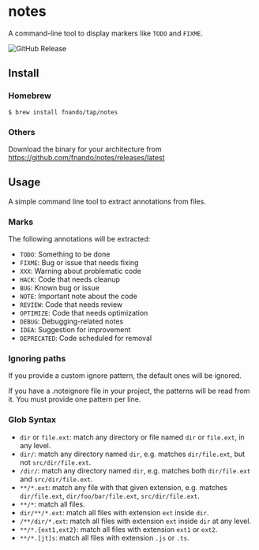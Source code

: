 # notes

A command-line tool to display markers like `TODO` and `FIXME`.

![GitHub Release](https://img.shields.io/github/v/release/fnando/notes)

## Install

### Homebrew

```console
$ brew install fnando/tap/notes
```

### Others

Download the binary for your architecture from
https://github.com/fnando/notes/releases/latest

## Usage

A simple command line tool to extract annotations from files.

### Marks

The following annotations will be extracted:

- `TODO`: Something to be done
- `FIXME`: Bug or issue that needs fixing
- `XXX`: Warning about problematic code
- `HACK`: Code that needs cleanup
- `BUG`: Known bug or issue
- `NOTE`: Important note about the code
- `REVIEW`: Code that needs review
- `OPTIMIZE`: Code that needs optimization
- `DEBUG`: Debugging-related notes
- `IDEA`: Suggestion for improvement
- `DEPRECATED`: Code scheduled for removal

### Ignoring paths

If you provide a custom ignore pattern, the default ones will be ignored.

If you have a .noteignore file in your project, the patterns will be read from
it. You must provide one pattern per line.

### Glob Syntax

- `dir` or `file.ext`: match any directory or file named `dir` or `file.ext`, in
  any level.
- `dir/`: match any directory named `dir`, e.g. matches `dir/file.ext`, but not
  `src/dir/file.ext`.
- `/dir/`: match any directory named `dir`, e.g. matches both `dir/file.ext` and
  `src/dir/file.ext`.
- `**/*.ext`: match any file with that given extension, e.g. matches
  `dir/file.ext`, `dir/foo/bar/file.ext`, `src/dir/file.ext`.
- `**/*`: match all files.
- `dir/**/*.ext`: match all files with extension `ext` inside `dir`.
- `/**/dir/*.ext`: match all files with extension `ext` inside `dir` at any
  level.
- `**/*.{ext1,ext2}`: match all files with extension `ext1` or `ext2`.
- `**/*.[jt]s`: match all files with extension `.js` or `.ts`.
